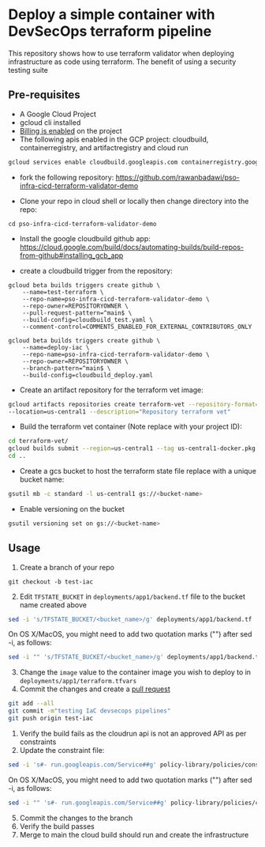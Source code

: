 # Deploy a simple container with DevSecOps terraform pipeline

This repository shows how to use terraform validator when deploying infrastructure as code using terraform. The benefit of using a security testing suite 

## Pre-requisites
* A Google Cloud Project
* gcloud cli installed
* [Billing is enabled](https://cloud.google.com/billing/docs/how-to/modify-project#confirm_billing_is_enabled_on_a_project) on the project 
* The following apis enabled in the GCP project: cloudbuild, containerregistry, and artifactregistry and cloud run

```bash
gcloud services enable cloudbuild.googleapis.com containerregistry.googleapis.com artifactregistry.googleapis.com run.googleapis.com
```

* fork the following repository: https://github.com/rawanbadawi/pso-infra-cicd-terraform-validator-demo

* Clone your repo in cloud shell or locally then change directory into the repo:
```
cd pso-infra-cicd-terraform-validator-demo
```

* Install the google cloudbuild github app: https://cloud.google.com/build/docs/automating-builds/build-repos-from-github#installing_gcb_app

* create a cloudbuild trigger from the repository:
```
gcloud beta builds triggers create github \
    --name=test-terraform \
    --repo-name=pso-infra-cicd-terraform-validator-demo \
    --repo-owner=REPOSITORYOWNER \
    --pull-request-pattern=^main$ \
    --build-config=cloudbuild_test.yaml \
    --comment-control=COMMENTS_ENABLED_FOR_EXTERNAL_CONTRIBUTORS_ONLY
```
```
gcloud beta builds triggers create github \
    --name=deploy-iac \
    --repo-name=pso-infra-cicd-terraform-validator-demo \
    --repo-owner=REPOSITORYOWNER \
    --branch-pattern=^main$ \
    --build-config=cloudbuild_deploy.yaml 
```
* Create an artifact repository for the terraform vet image:

```bash
gcloud artifacts repositories create terraform-vet --repository-format=docker \
--location=us-central1 --description="Repository terraform vet"

```

* Build the terraform vet container (Note replace <project-id> with your project ID):

```bash
cd terraform-vet/
gcloud builds submit --region=us-central1 --tag us-central1-docker.pkg.dev/<project-id>/terraform-vet/terraform-vet .
cd ..
```
* Create a gcs bucket to host the terraform state file replace <bucket-name> with a unique bucket name:

``` bash
gsutil mb -c standard -l us-central1 gs://<bucket-name>

```
* Enable versioning on the bucket
```bash
gsutil versioning set on gs://<bucket-name>
```

## Usage

1. Create a branch of your repo 
``` 
git checkout -b test-iac
```
2. Edit `TFSTATE_BUCKET` in `deployments/app1/backend.tf` file to the bucket name created above
``` bash
sed -i 's/TFSTATE_BUCKET/<bucket_name>/g' deployments/app1/backend.tf
```
On OS X/MacOS, you might need to add two quotation marks ("") after sed -i, as follows:
``` bash
sed -i "" 's/TFSTATE_BUCKET/<bucket_name>/g' deployments/app1/backend.tf
```

3. Change the `image` value to the container image you wish to deploy to in `deployments/app1/terraform.tfvars` 
1. Commit the changes and create a [pull request](https://docs.github.com/en/pull-requests/collaborating-with-pull-requests/proposing-changes-to-your-work-with-pull-requests/creating-a-pull-request)
``` bash
git add --all
git commit -m"testing IaC devsecops pipelines"
git push origin test-iac
```
1. Verify the build fails as the cloudrun api is not an approved API as per constraints 
1. Update the constraint file:  
``` bash
sed -i 's#- run.googleapis.com/Service##g' policy-library/policies/constraints/allowed_resource_types.yaml

```
On OS X/MacOS, you might need to add two quotation marks ("") after sed -i, as follows:
 
``` bash
sed -i "" 's#- run.googleapis.com/Service##g' policy-library/policies/constraints/allowed_resource_types.yaml
```

5. Commit the changes to the branch
1. Verify the build passes 
1. Merge to main the cloud build should run and create the infrastructure
